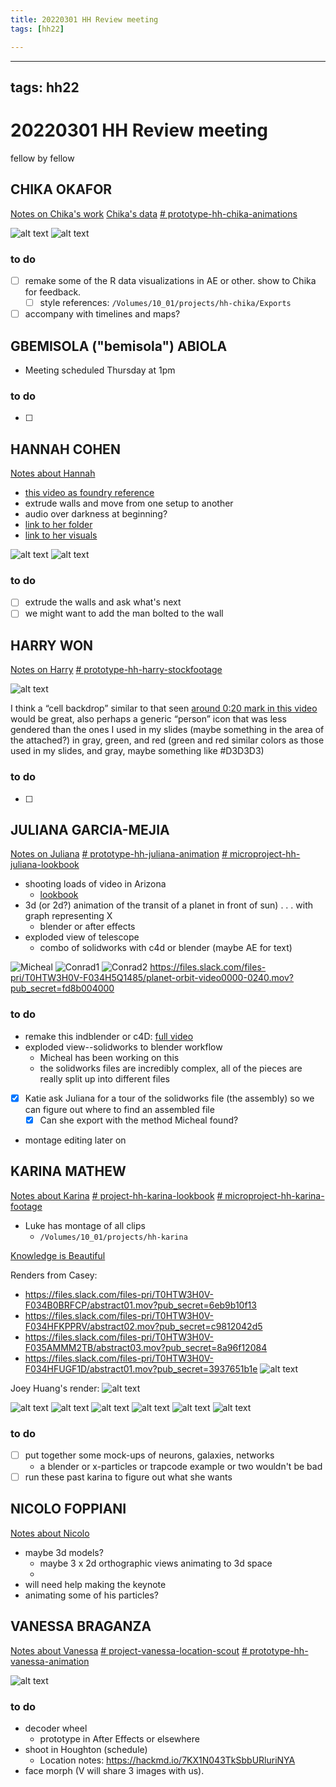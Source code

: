 ```yaml
---
title: 20220301 HH Review meeting
tags: [hh22]

---
```


---
tags: hh22
---

# 20220301 HH Review meeting

fellow by fellow

## CHIKA OKAFOR

[Notes on Chika's work](https://hackmd.io/@ll-21-22/r1eVukX15/%2FvuJ283bWTQqI2q0V4razdQ)
[Chika's data](https://drive.google.com/drive/folders/1NAVD8Xw2HplpANb9RExh6C6TzNm6x8D1?usp=sharing)
[# prototype-hh-chika-animations](https://hackmd.io/EIsIJMtNRTyD1UQGoFSugg)

![alt text](https://files.slack.com/files-pri/T0HTW3H0V-F034APBS89K/13th_360.gif?pub_secret=d8f36ea9e6)
![alt text](https://files.slack.com/files-pri/T0HTW3H0V-F033Z2X8BHD/wwii-fallen01.mov_360.gif?pub_secret=cd17782611)

### to do

- [ ] remake some of the R data visualizations in AE or other. show to Chika for feedback.
    - [ ] style references: `/Volumes/10_01/projects/hh-chika/Exports`
- [ ] accompany with timelines and maps?

## GBEMISOLA ("bemisola") ABIOLA 
* Meeting scheduled Thursday at 1pm

### to do
- [ ] 

## HANNAH COHEN
[Notes about Hannah](https://hackmd.io/@ll-21-22/r1eVukX15/%2FmS0ct02rSPiwxJ3krlYGCA)
* [this video as foundry reference](https://www.wallawallafoundry.com/uploads/images/wwf_website_homepagereel_draft2.mp4)
* extrude walls and move from one setup to another
* audio over darkness at beginning?
* [link to her folder](https://drive.google.com/drive/folders/1F18Tn5H9Qgv_HbUEv-WDKtD9jnWQLYHx)
* [link to her visuals](https://drive.google.com/file/d/18tUWGRzwvFL1AVLeolYmey5UUjAgJyRU/view?usp=sharing)

![alt text](https://files.slack.com/files-pri/T0HTW3H0V-F033WAJ9P3R/screen_shot_2022-02-23_at_9.43.24_am.png?pub_secret=00ca640199)
![alt text](https://files.slack.com/files-pri/T0HTW3H0V-F034AU5JHNW/screen_shot_2022-02-23_at_9.43.36_am.png?pub_secret=c5c8007e37)
 
 ### to do
 - [ ] extrude the walls and ask what's next
 - [ ] we might want to add the man bolted to the wall

## HARRY WON

[Notes on Harry](https://hackmd.io/@ll-21-22/r1eVukX15/%2F89s6fDExRSC3-RhXvjK2Zw)
[# prototype-hh-harry-stockfootage](https://hackmd.io/q5rLCTP1TnuEl0y5DVpU_w) 

![alt text](https://files.slack.com/files-pri/T0HTW3H0V-F032WMQ41MK/screen_shot_2022-02-14_at_10.43.19_am.png?pub_secret=240a61a722)

I think a “cell backdrop” similar to that seen [around 0:20 mark in this video](https://vimeo.com/383189400) would be great,
also perhaps a generic “person” icon that was less gendered than the ones I used in my slides (maybe something in the area of the attached?) in gray, green, and red (green and red similar colors as those used in my slides, and gray, maybe something like #D3D3D3)

 ### to do
- [ ]

## JULIANA GARCIA-MEJIA
[Notes on Juliana](https://hackmd.io/@ll-21-22/r1eVukX15/%2FQLBqkTSNTBKQ5tIR00yC6g)
[# prototype-hh-juliana-animation](https://hackmd.io/N3j-P741SxSdP74fAqyWlA)
[# microproject-hh-juliana-lookbook](https://hackmd.io/GDmajTU_QhS4QIdOEN-9xA)

* shooting loads of video in Arizona
    * [lookbook](https://hackmd.io/GDmajTU_QhS4QIdOEN-9xA)
* 3d (or 2d?) animation of the transit of a planet in front of sun) . . . with graph representing X
    * blender or after effects
* exploded view of telescope
    * combo of solidworks with c4d or blender (maybe AE for text)

![Micheal](https://files.slack.com/files-pri/T0HTW3H0V-F034S0QUDJP/screen_shot_2022-02-25_at_4.29.44_pm.png?pub_secret=451d56fb39)
![Conrad1](https://files.slack.com/files-pri/T0HTW3H0V-F0353U2ANC9/planet-orbit-video-smallplanet0000-0240_200.gif?pub_secret=08c60f1496)
![Conrad2](https://files.slack.com/files-pri/T0HTW3H0V-F034YLRL0TT/planet-orbit-video0000-0240_200.gif?pub_secret=b534a7123e)
https://files.slack.com/files-pri/T0HTW3H0V-F034H5Q1485/planet-orbit-video0000-0240.mov?pub_secret=fd8b004000

### to do
- remake this indblender or c4D: [full video](https://bokcenter.slack.com/files/U6RLWQX3P/F032ZLK2ELT/transit_method_single_planet.mp4)
- exploded view--solidworks to blender workflow
    - Micheal has been working on this
    - the solidworks files are incredibly complex, all of the pieces are really split up into different files
- [x] Katie ask Juliana for a tour of the solidworks file (the assembly) so we can figure out where to find an assembled file
    - [x] Can she export with the method Micheal found?
- montage editing later on

## KARINA MATHEW
[Notes about Karina](https://hackmd.io/@ll-21-22/r1eVukX15/%2FAtRm4v8uRyCGAJQvv_Kobw)
[# project-hh-karina-lookbook](https://hackmd.io/7u8O52PERZC89SuZE22etQ)
[# microproject-hh-karina-footage](https://hackmd.io/81UF42iOTseEX2ntBt8Anw)
* Luke has montage of all clips
    * `/Volumes/10_01/projects/hh-karina`

[Knowledge is Beautiful](https://smile.amazon.com/Knowledge-Beautiful-Impossible-Invisible-Connections-Visuali[…]&sprefix=information%2520is%2520beautiful%2Caps%2C100&sr=8-2)

Renders from Casey:
- https://files.slack.com/files-pri/T0HTW3H0V-F034B0BRFCP/abstract01.mov?pub_secret=6eb9b10f13
- https://files.slack.com/files-pri/T0HTW3H0V-F034HFKPPRV/abstract02.mov?pub_secret=c9812042d5
- https://files.slack.com/files-pri/T0HTW3H0V-F035AMMM2TB/abstract03.mov?pub_secret=8a96f12084
- https://files.slack.com/files-pri/T0HTW3H0V-F034HFUGF1D/abstract01.mov?pub_secret=3937651b1e
![alt text](https://files.slack.com/files-pri/T0HTW3H0V-F034TTVFT28/abstract-obj.png?pub_secret=f1c9a779b7)

Joey Huang's render:
![alt text](https://files.slack.com/files-pri/T0HTW3H0V-F0354GYS96E/0010.png?pub_secret=e183db9f09)

![alt text](https://files.slack.com/files-pri/T0HTW3H0V-F0346E83AF9/cables-019.png?pub_secret=3b6158ce6b)
![alt text](https://files.slack.com/files-pri/T0HTW3H0V-F034M2K4B19/cables-005.png?pub_secret=7045c3e12f)
![alt text](https://files.slack.com/files-pri/T0HTW3H0V-F0346EA0U9M/cables-004.png?pub_secret=b3715fda18)
![alt text](https://files.slack.com/files-pri/T0HTW3H0V-F035AQJ79TJ/cables-008-blue.jpg?pub_secret=1653ef7012)
![alt text](https://files.slack.com/files-pri/T0HTW3H0V-F034PBZACF6/cables-004-pink-blue.jpg?pub_secret=3592e19a6e)
![alt text](https://files.slack.com/files-pri/T0HTW3H0V-F033YJPPXDM/0001-0200_200.gif?pub_secret=c62563dbc0)

### to do
- [ ] put together some mock-ups of neurons, galaxies, networks
    * a blender or x-particles or trapcode example or two wouldn't be bad
- [ ] run these past karina to figure out what she wants

## NICOLO FOPPIANI
[Notes about Nicolo](https://hackmd.io/@ll-21-22/r1eVukX15/%2FslueXlSqR9KWiNsVObFpLg)
* maybe 3d models?
    * maybe 3 x 2d orthographic views animating to 3d space
    * 
* will need help making the keynote
* animating some of his particles?

## VANESSA BRAGANZA
[Notes about Vanessa](https://hackmd.io/@ll-21-22/r1eVukX15/%2Fr0bfQhfiSRC4LlRUFO_0qQ)
[# project-vanessa-location-scout](https://hackmd.io/7KX1N043TkSbbURluriNYA)
[# prototype-hh-vanessa-animation](https://hackmd.io/3vN05Qa7QXGXrUI3C6A-AQ)

![alt text](https://files.slack.com/files-pri/T0HTW3H0V-F034D5RUYRG/decoder-wheel_355.gif?pub_secret=da0fcfaaf0)


### to do
* decoder wheel
    * prototype in After Effects or elsewhere
* shoot in Houghton (schedule)
    * Location notes: https://hackmd.io/7KX1N043TkSbbURluriNYA
* face morph (V will share 3 images with us). 